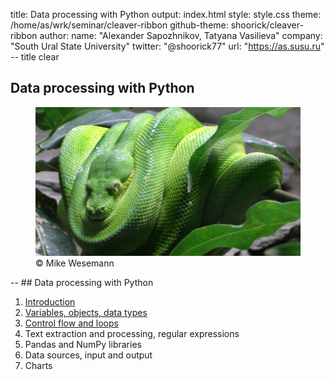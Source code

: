 title: Data processing with Python
output: index.html
style: style.css
theme: /home/as/wrk/seminar/cleaver-ribbon
github-theme: shoorick/cleaver-ribbon
author:
  name: "Alexander Sapozhnikov, Tatyana Vasilieva"
  company: "South Ural State University"
  twitter: "@shoorick77"
  url: "https://as.susu.ru"
-- title clear
## Data processing with Python
<figure>
    <img class="cover" src="images/baumpython-cropped.jpg" alt="Python">
    <figcaption class="copyright right white">
        © Mike Wesemann
    </figcaption>
</figure>
--
## Data processing with Python

1. [Introduction](1-intro.html)
2. [Variables, objects, data types](2-data.html)
3. [Control flow and loops](3-flow.html)
4. Text extraction and processing, regular expressions
5. Pandas and NumPy libraries
6. Data sources, input and output
7. Charts
